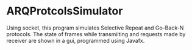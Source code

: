 # ARQProtcolsSimulator
Using socket, this program simulates Selective Repeat and Go-Back-N protocols.
The state of frames while transmiiting and requests made by receiver are shown in a gui, programmed using Javafx.
